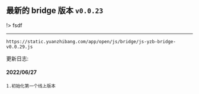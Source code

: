 ## 最新的 bridge 版本 `v0.0.23`

!> fsdf

---

`https://static.yuanzhibang.com/app/open/js/bridge/js-yzb-bridge-v0.0.29.js`

更新日志:

#### 2022/06/27

```
1.初始化第一个线上版本
```
